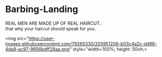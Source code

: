 # Barbing-Landing
REAL MEN ARE MADE UP OF REAL HAIRCUT..<br>
that why your haircut should speak for you.<br>

<img src="https://user-images.githubusercontent.com/79265330/205951206-b03c4a2c-dd98-4da9-ac97-9656bdff28aa.png" style="width=100%; height: 50vh;>

